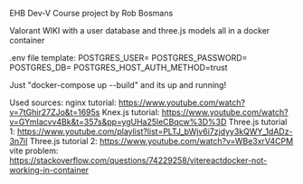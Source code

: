 EHB Dev-V Course project by Rob Bosmans

Valorant WIKI with a user database and three.js models all in a docker container

.env file template:
    POSTGRES_USER=
    POSTGRES_PASSWORD=
    POSTGRES_DB=
    POSTGRES_HOST_AUTH_METHOD=trust

Just "docker-compose up --build" and its up and running!

Used sources:
nginx tutorial: https://www.youtube.com/watch?v=7tGhir27ZJo&t=1695s 
Knex.js tutorial: https://www.youtube.com/watch?v=GYmIacvv4Bk&t=357s&pp=ygUHa25leCBqcw%3D%3D 
Three.js tutorial 1: https://www.youtube.com/playlist?list=PLTJ_bWjv6i7zjdyy3kQWY_1dADz-3n7iI 
Three.js tutorial 2: https://www.youtube.com/watch?v=WBe3xrV4CPM 
vite problem: https://stackoverflow.com/questions/74229258/vitereactdocker-not-working-in-container 
